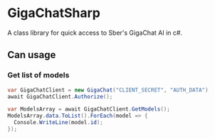 # GigaChatSharp

A class library for quick access to Sber's GigaChat AI in c#.

## Can usage

### Get list of models
```csharp
var GigaChatClient = new GigaChat("CLIENT_SECRET", "AUTH_DATA")
await GigaChatClient.Authorize();

var ModelsArray = await GigaChatClient.GetModels();
ModelsArray.data.ToList().ForEach(model => {
  Console.WriteLine(model.id);
});
```
